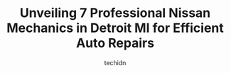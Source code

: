 ---
layout: ampstory
image: https://images.unsplash.com/photo-1637005218692-a7e234ffcbf4?ixlib=rb-4.0.3&ixid=MnwxMjA3fDB8MHxwaG90by1wYWdlfHx8fGVufDB8fHx8&auto=format&fit=crop&w=640&h=853&q=80
author: techidn
featured: false
description: If youre in need of trustworthy and skilled Nissan Mechanic in Detroit MI, USA, youll be pleased to discover the 7 best Nissan Mechanic in town. Their expertise and commitment to customer 
title: Unveiling 7 Professional Nissan Mechanics in Detroit MI for Efficient Auto Repairs
cover:
   title: Unveiling 7 Professional Nissan Mechanics in Detroit MI for Efficient Auto Repairs
   subtitle: Rickpate
   background: https://images.unsplash.com/photo-1637005218692-a7e234ffcbf4?ixlib=rb-4.0.3&ixid=MnwxMjA3fDB8MHxwaG90by1wYWdlfHx8fGVufDB8fHx8&auto=format&fit=crop&w=640&h=853&q=80

pages: 
 - layout: thirds
   top: <h1>#1 michgan auto repair</h1>
   bottom: "<p>They Replace High pressure power steering hose, Tire rods inner and outer replaced four tires,  oil change on my 2017 Mercedes Sprinter van. Which cost me over $2,400 too</p>"
   background: https://www.knot35.com/toplist/wp-content/uploads/2023/06/best-nissan-mechanic-1-in-detroit-mi-1685837873.jpeg
   backgroundblur: true
 - layout: thirds
   top: <h1>#2 Unique Auto Care</h1>
   bottom: "<p>10301 M-102, Detroit, MI 48221, United States</p>"
   background: https://www.knot35.com/toplist/wp-content/uploads/2023/06/best-nissan-mechanic-2-in-detroit-mi-1685837873.jpeg
   cta:
      link: https://www.knot35.com/toplist/unveiling-7-professional-nissan-mechanics-in-detroit-mi-for-efficient-auto-repairs/
      text: Unveiling 7 Professional Nissan Mechanics in Detroit MI for Efficient Auto Repairs
 - layout: thirds
   top: <h1>#3 Universal Auto Care</h1>
   bottom: "<p>11615 Woodward Ave, Detroit, MI 48202, United States</p>"
   background: https://www.knot35.com/toplist/wp-content/uploads/2023/06/best-nissan-mechanic-3-in-detroit-mi-1685837874.jpeg
   cta:
      link: https://www.knot35.com/toplist/unveiling-7-professional-nissan-mechanics-in-detroit-mi-for-efficient-auto-repairs/
      text: Unveiling 7 Professional Nissan Mechanics in Detroit MI for Efficient Auto Repairs
 - layout: thirds
   top: <h1>#4 In & out auto repair</h1>
   bottom: "<p>3711 E Vernor Hwy, Detroit, MI 48207, United States</p>"
   background: https://images.unsplash.com/photo-1557672172-298e090bd0f1?ixlib=rb-4.0.3&ixid=MnwxMjA3fDB8MHxwaG90by1wYWdlfHx8fGVufDB8fHx8&auto=format&fit=crop&w=640&h=853&q=80
   cta:
      link: https://www.knot35.com/toplist/unveiling-7-professional-nissan-mechanics-in-detroit-mi-for-efficient-auto-repairs/
      text: Unveiling 7 Professional Nissan Mechanics in Detroit MI for Efficient Auto Repairs
 - layout: thirds
   top: <h1>#5 Younce Auto Service</h1>
   bottom: "<p>1657 Lawndale St, Detroit, MI 48209, United States</p>"
   background: https://images.unsplash.com/photo-1615749413727-825b59a857b5?ixlib=rb-4.0.3&ixid=MnwxMjA3fDB8MHxwaG90by1wYWdlfHx8fGVufDB8fHx8&auto=format&fit=crop&w=640&h=853&q=80
   cta:
      link: https://www.knot35.com/toplist/unveiling-7-professional-nissan-mechanics-in-detroit-mi-for-efficient-auto-repairs/
      text: Unveiling 7 Professional Nissan Mechanics in Detroit MI for Efficient Auto Repairs
 - layout: thirds
   top: <h1>#6 Simons Auto Repair</h1>
   bottom: "<p>5531 E McNichols Rd, Detroit, MI 48212, United States</p>"
   background: https://images.unsplash.com/photo-1552083974-186346191183?ixlib=rb-4.0.3&ixid=MnwxMjA3fDB8MHxwaG90by1wYWdlfHx8fGVufDB8fHx8&auto=format&fit=crop&w=640&h=853&q=80
   cta:
      link: https://www.knot35.com/toplist/unveiling-7-professional-nissan-mechanics-in-detroit-mi-for-efficient-auto-repairs/
      text: Unveiling 7 Professional Nissan Mechanics in Detroit MI for Efficient Auto Repairs
 - layout: thirds
   top: <h1>#7 A & S Auto Service Center</h1>
   bottom: "<p>15791 E Warren Ave, Detroit, MI 48224, United States</p>"
   background: https://images.unsplash.com/photo-1489648022186-8f49310909a0?ixlib=rb-4.0.3&ixid=MnwxMjA3fDB8MHxwaG90by1wYWdlfHx8fGVufDB8fHx8&auto=format&fit=crop&w=640&h=853&q=80
   cta:
      link: https://www.knot35.com/toplist/unveiling-7-professional-nissan-mechanics-in-detroit-mi-for-efficient-auto-repairs/
      text: Unveiling 7 Professional Nissan Mechanics in Detroit MI for Efficient Auto Repairs
 - layout: thirds
   middle: Continue reading...
   background: https://images.unsplash.com/photo-1609083590460-7b8cc0ca65f8?ixlib=rb-4.0.3&ixid=MnwxMjA3fDB8MHxwaG90by1wYWdlfHx8fGVufDB8fHx8&auto=format&fit=crop&w=640&h=853&q=80
   cta:
      link: https://www.knot35.com/toplist/unveiling-7-professional-nissan-mechanics-in-detroit-mi-for-efficient-auto-repairs/
      text: Unveiling 7 Professional Nissan Mechanics in Detroit MI for Efficient Auto Repairs
      
---